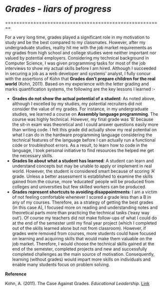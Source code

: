 # _Grades - liars of progress_
========================================================

For a very long time, grades played a significant role in my motivation to study and be the best compared to my classmates. However, after my undergraduate studies, reality hit me with the job market requirements as my grades from high school and college studies were neither important nor valued by potential employers. Considering my technical background in Computer Science, I was given programming tasks for most of the job interviews to show my actual skills before I am hired. Although I succeeded in securing a job as a web developer and systems’ analyst, I fully concur with the assertions of Kohn that **Grades don’t prepare children for the real world** (Kohn, 2011). Based on my experience with the letter grading and marks quantification systems, the following are the key lessons I learned :-
- **Grades do not show the actual potential of a student**: As noted above, although I excelled by my studies, my potential recruiters did not consider the value of my grades. For instance, in my undergraduate studies, we learned a course on **Assembly language programming**. The course was highly technical. However, my final grade was ‘B’ because the sit-in exam was theoretical and I could answer questions easily more than writing code. I felt this grade did actually show my real potential on what I can do in the hardware programming language considering the technical features of the language before I can actually run a functional code or troubleshoot errors. As a result, to learn how to code in the language, I took personal initiative to find resources the helped me get the necessary skills.  
- **Grades lie about what a student has learned**: A student can learn and understand concepts but may be unable to apply or implement in real world. However, the student is considered smart because of scoring ‘A’ grade. Unless a better assessment is established to examine the skills gained from the course, more ‘educated’ people will be produced from colleges and universities but few skilled workers can be produced. 
- **Grades represent shortcuts to avoiding disappointments**: I am a victim of not feeling comfortable whenever I scored a grade less than a B in any of my courses. Therefore, as a strategy of getting the best grades (in this case A), I focused more on reading and understanding notes and theoretical parts more than practicing the technical tasks (‘easy way out’). Of course my teachers did not make follow-ups of what I could do at the end of the semester until my final year project (which I completed out of the skills learned alone but not from classroom). However, if grades were removed from courses, more students could have focused on learning and acquiring skills that would make them valuable on the job market. 
  Therefore, I would choose the technical skills gained at the end of the semester, completed projects and new and successfully completed challenges as the main source of motivation. Consequently, learning (without grades) would impart more skills on individuals and enable many students focus on problem solving. 

**Reference**

Kohn, A. (2011). The Case Against Grades. _Educational Leadership_. [Link](https://www.alfiekohn.org/article/case-grades/)
